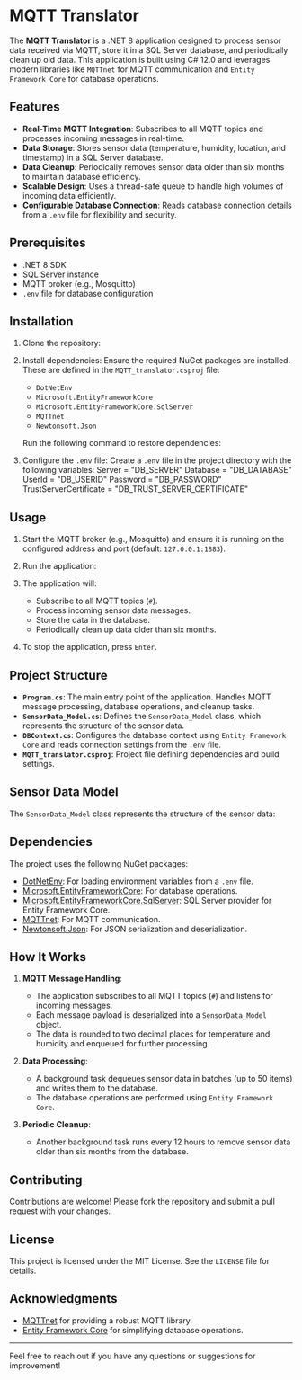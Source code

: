 # MQTT Translator

The **MQTT Translator** is a .NET 8 application designed to process sensor data received via MQTT, store it in a SQL Server database, and periodically clean up old data. This application is built using C# 12.0 and leverages modern libraries like `MQTTnet` for MQTT communication and `Entity Framework Core` for database operations.

## Features

- **Real-Time MQTT Integration**: Subscribes to all MQTT topics and processes incoming messages in real-time.
- **Data Storage**: Stores sensor data (temperature, humidity, location, and timestamp) in a SQL Server database.
- **Data Cleanup**: Periodically removes sensor data older than six months to maintain database efficiency.
- **Scalable Design**: Uses a thread-safe queue to handle high volumes of incoming data efficiently.
- **Configurable Database Connection**: Reads database connection details from a `.env` file for flexibility and security.

## Prerequisites

- .NET 8 SDK
- SQL Server instance
- MQTT broker (e.g., Mosquitto)
- `.env` file for database configuration

## Installation

1. Clone the repository:
   


2. Install dependencies:
   Ensure the required NuGet packages are installed. These are defined in the `MQTT_translator.csproj` file:
   - `DotNetEnv`
   - `Microsoft.EntityFrameworkCore`
   - `Microsoft.EntityFrameworkCore.SqlServer`
   - `MQTTnet`
   - `Newtonsoft.Json`

   Run the following command to restore dependencies:
   

                    
3. Configure the `.env` file:
   Create a `.env` file in the project directory with the following variables:
   Server                 = "DB_SERVER"
   Database               = "DB_DATABASE"
   UserId                 = "DB_USERID"
   Password               = "DB_PASSWORD"
   TrustServerCertificate = "DB_TRUST_SERVER_CERTIFICATE"



## Usage

1. Start the MQTT broker (e.g., Mosquitto) and ensure it is running on the configured address and port (default: `127.0.0.1:1883`).

2. Run the application:

3. The application will:
   - Subscribe to all MQTT topics (`#`).
   - Process incoming sensor data messages.
   - Store the data in the database.
   - Periodically clean up data older than six months.

4. To stop the application, press `Enter`.

## Project Structure

- **`Program.cs`**: The main entry point of the application. Handles MQTT message processing, database operations, and cleanup tasks.
- **`SensorData_Model.cs`**: Defines the `SensorData_Model` class, which represents the structure of the sensor data.
- **`DBContext.cs`**: Configures the database context using `Entity Framework Core` and reads connection settings from the `.env` file.
- **`MQTT_translator.csproj`**: Project file defining dependencies and build settings.

## Sensor Data Model

The `SensorData_Model` class represents the structure of the sensor data:


## Dependencies

The project uses the following NuGet packages:
- [DotNetEnv](https://www.nuget.org/packages/DotNetEnv): For loading environment variables from a `.env` file.
- [Microsoft.EntityFrameworkCore](https://www.nuget.org/packages/Microsoft.EntityFrameworkCore): For database operations.
- [Microsoft.EntityFrameworkCore.SqlServer](https://www.nuget.org/packages/Microsoft.EntityFrameworkCore.SqlServer): SQL Server provider for Entity Framework Core.
- [MQTTnet](https://www.nuget.org/packages/MQTTnet): For MQTT communication.
- [Newtonsoft.Json](https://www.nuget.org/packages/Newtonsoft.Json): For JSON serialization and deserialization.

## How It Works

1. **MQTT Message Handling**:
   - The application subscribes to all MQTT topics (`#`) and listens for incoming messages.
   - Each message payload is deserialized into a `SensorData_Model` object.
   - The data is rounded to two decimal places for temperature and humidity and enqueued for further processing.

2. **Data Processing**:
   - A background task dequeues sensor data in batches (up to 50 items) and writes them to the database.
   - The database operations are performed using `Entity Framework Core`.

3. **Periodic Cleanup**:
   - Another background task runs every 12 hours to remove sensor data older than six months from the database.

## Contributing

Contributions are welcome! Please fork the repository and submit a pull request with your changes.

## License

This project is licensed under the MIT License. See the `LICENSE` file for details.

## Acknowledgments

- [MQTTnet](https://github.com/dotnet/MQTTnet) for providing a robust MQTT library.
- [Entity Framework Core](https://learn.microsoft.com/en-us/ef/core/) for simplifying database operations.

---
Feel free to reach out if you have any questions or suggestions for improvement!

